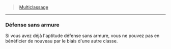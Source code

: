 ﻿---
!GenericItem
Id: multiclassing_hd.md#défense-sans-armure
ParentLink: multiclassing_hd.md#multiclassage
Name: Défense sans armure
ParentName: Multiclassage
NameLevel: 3
Attributes:
  Name: Défense sans armure
  Markdown: >+
    ### <!--Name-->Défense sans armure<!--/Name-->


    Si vous avez déjà l'aptitude défense sans armure, vous ne pouvez pas en bénéficier de nouveau par le biais d'une autre classe.

AttributesDictionary: >+
  Name: Défense sans armure

  Markdown: >+

    ### <!--Name-->Défense sans armure<!--/Name-->





    Si vous avez déjà l'aptitude défense sans armure, vous ne pouvez pas en bénéficier de nouveau par le biais d'une autre classe.



---
> [Multiclassage](hd_multiclassing.md)

---

### Défense sans armure

Si vous avez déjà l'aptitude défense sans armure, vous ne pouvez pas en bénéficier de nouveau par le biais d'une autre classe.

